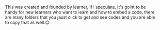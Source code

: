 This was created and founded by learner, if i speculate, it's goint to be handy for new learners who want to learn and how to embed a code, there are many folders that you jaust click to get and see codes and you are able to copy that as well.😊
